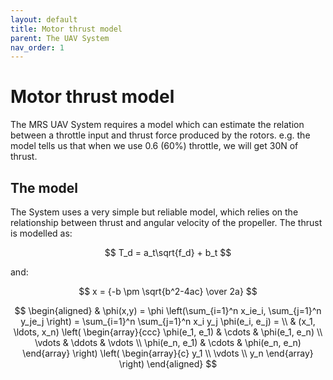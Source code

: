 ```yaml
---
layout: default
title: Motor thrust model
parent: The UAV System
nav_order: 1
---
```


# Motor thrust model

The MRS UAV System requires a model which can estimate the relation between a throttle input and thrust force produced by the rotors.
e.g. the model tells us that when we use 0.6 (60%) throttle, we will get 30N of thrust.

## The model

The System uses a very simple but reliable model, which relies on the relationship between thrust and angular velocity of the propeller.
The thrust is modelled as:

$$ T_d = a_t\sqrt{f_d} + b_t $$

and:

$$ x = {-b \pm \sqrt{b^2-4ac} \over 2a} $$

$$
\begin{aligned}
  & \phi(x,y) = \phi \left(\sum_{i=1}^n x_ie_i, \sum_{j=1}^n y_je_j \right)
  = \sum_{i=1}^n \sum_{j=1}^n x_i y_j \phi(e_i, e_j) = \\
  & (x_1, \ldots, x_n) \left( \begin{array}{ccc}
      \phi(e_1, e_1) & \cdots & \phi(e_1, e_n) \\
      \vdots & \ddots & \vdots \\
      \phi(e_n, e_1) & \cdots & \phi(e_n, e_n)
    \end{array} \right)
  \left( \begin{array}{c}
      y_1 \\
      \vdots \\
      y_n
    \end{array} \right)
\end{aligned}
$$
